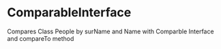 # ComparableInterface
Compares Class People by surName and Name with Comparble Interface and compareTo method
